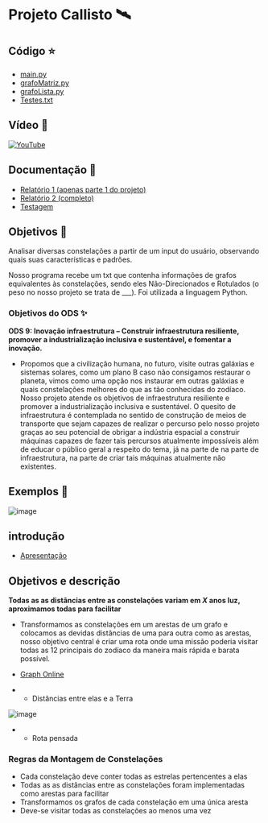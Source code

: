 # Projeto Callisto 🛰

## Código ⭐
  * [main.py](Codigo-Projeto/main.py)
  * [grafoMatriz.py](Codigo-Projeto/grafoMatriz.py)
  * [grafoLista.py](Codigo-Projeto/grafoLista.py)
  * [Testes.txt](Codigo-Projeto/Textes_txt)
  
  ## Vídeo 🌟

[![YouTube](https://img.shields.io/badge/YouTube-%23FF0000.svg?style=for-the-badge&logo=YouTube&logoColor=white)]()

## Documentação 🌠
  * [Relatório 1 (apenas parte 1 do projeto)](Documentacao/Relatorio-1.md)
  * [Relatório 2 (completo)](Documentacao/Relatorio-2.md)
  * [Testagem ](Documentacao/Testagem.md)
 

## Objetivos 🔭

Analisar diversas constelações a partir de um input do usuário, observando quais suas características e padrões.

Nosso programa recebe um txt que contenha informações de grafos equivalentes às constelações, sendo eles Não-Direcionados e Rotulados (o peso no nosso projeto se trata de ___). Foi utilizada a linguagem Python.

### Objetivos do ODS ✨

**ODS 9: Inovação infraestrutura – Construir infraestrutura resiliente, promover a industrialização inclusiva e sustentável, e fomentar a inovação.**

- Propomos que a civilização humana, no futuro, visite outras galáxias e sistemas solares, como um plano B caso não consigamos restaurar o planeta, vimos como uma opção nos instaurar em outras galáxias e quais constelações melhores do que as tão conhecidas do zodíaco.
Nosso projeto atende os objetivos de infraestrutura resiliente e promover a industrialização inclusiva e sustentável. O quesito de infraestrutura é contemplada no sentido de construção de meios de transporte que sejam capazes de realizar o percurso pelo nosso projeto graças ao seu potencial de obrigar a indústria espacial a construir máquinas capazes de fazer tais percursos atualmente impossíveis além de educar o público geral a respeito do tema, já na parte de na parte de infraestrutura, na parte de criar tais máquinas atualmente não existentes.


## Exemplos 🌌

![image](https://user-images.githubusercontent.com/80297158/227752344-90b05733-ed4e-45b7-9197-79259e3de308.png)

## introdução
  * [Apresentação](Documentacao/Apresentação_Intro.ppt)
 
## Objetivos e descrição 

**Todas as as distâncias entre as constelações variam em _X_ anos luz, aproximamos todas para facilitar**

- Transformamos as constelações em um arestas de um grafo e colocamos as devidas distâncias de uma para outra como as arestas, nosso objetivo central é criar uma rota onde uma missão poderia visitar todas as 12 principais do zodíaco da maneira mais rápida e barata possível.

- [Graph Online]([http://graphonline.ru/en/?graph=iKzQmIVIWcIhHCEJ](https://graphonline.ru/en/?graph=iKzQmIVIWcIhHCEJ))

- - Distâncias entre elas e a Terra

![image](https://github.com/Thiago2204/Projeto-Callisto/assets/80297158/1dc19e94-a829-4587-8ce7-720f757243e3)

- - Rota pensada


### Regras da Montagem de Constelações

- Cada constelação deve conter todas as estrelas pertencentes a elas
- Todas as as distâncias entre as constelações foram implementadas como arestas para facilitar
- Transformamos os grafos de cada constelação em uma única aresta 
- Deve-se visitar todas as constelações ao menos uma vez
